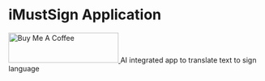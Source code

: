 # iMustSign Application

<a href="https://www.buymeacoffee.com/m2kdevelopments" target="_blank">
    <img src="https://cdn.buymeacoffee.com/buttons/v2/default-yellow.png" alt="Buy Me A Coffee" style="height: 60px !important;width: 217px !important;" >
</a>
AI integrated app to translate text to sign language
